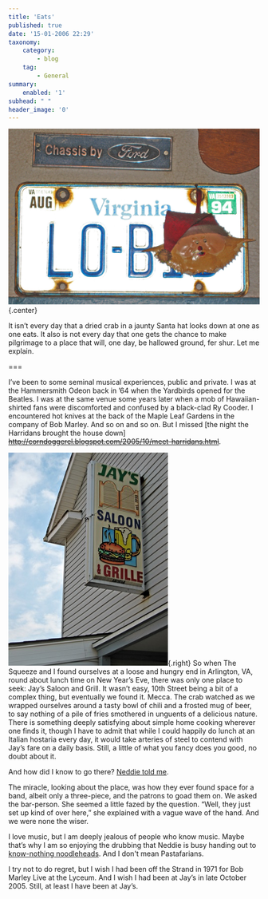 ```yaml
---
title: 'Eats'
published: true
date: '15-01-2006 22:29'
taxonomy:
    category:
        - blog
    tag:
        - General
summary:
    enabled: '1'
subhead: " "
header_image: '0'
---
```


![License plate with a crab in a santa hat](crab.jpg){.center}

It isn’t every day that a dried crab in a jaunty Santa hat looks down at one as one eats. It also is not every day that one gets the chance to make pilgrimage to a place that will, one day, be hallowed ground, fer shur. Let me explain.

===

I’ve been to some seminal musical experiences, public and private. I was at the Hammersmith Odeon back in ’64 when the Yardbirds opened for the Beatles. I was at the same venue some years later when a mob of Hawaiian-shirted fans were discomforted and confused by a black-clad Ry Cooder.  I encountered hot knives at the back of the Maple Leaf Gardens in the company of Bob Marley. And so on and so on. But I missed [the night the Harridans brought the house down] ~~http://corndoggerel.blogspot.com/2005/10/meet-harridans.html~~.

![Jay's Saloon and Grille sign](jays.jpg){.right} So when The Squeeze and I found ourselves at a loose and hungry end in Arlington, VA, round about lunch time on New Year’s Eve, there was only one place to seek: Jay’s Saloon and Grill. It wasn’t easy, 10th Street being a bit of a complex thing, but eventually we found it. Mecca. The crab watched as we wrapped ourselves around a tasty bowl of chili and a frosted mug of beer, to say nothing of a pile of fries smothered in unguents of a delicious nature.  There is something deeply satisfying about simple home cooking wherever one finds it, though I have to admit that while I could happily do lunch at an Italian hostaria every day, it would take arteries of steel to contend with Jay’s fare on a daily basis. Still, a little of what you fancy does you good, no doubt about it.

And how did I know to go there? [Neddie told me](http://byneddiejingo.blogspot.com/2005/10/it-is-to-be-enjoyed.html).

The miracle, looking about the place, was how they ever found space for a band, albeit only a three-piece, and the patrons to goad them on. We asked the bar-person. She seemed a little fazed by the question. “Well, they just set up kind of over here,” she explained with a vague wave of the hand. And we were none the wiser.

I love music, but I am deeply jealous of people who know music. Maybe that’s why I am so enjoying the drubbing that Neddie is busy handing out to [know-nothing noodleheads](http://byneddiejingo.blogspot.com/2006/01/when-its-done-and-over-lord-man-is.html). And I don't mean Pastafarians.

I try not to do regret, but I wish I had been off the Strand in 1971 for Bob Marley Live at the Lyceum. And I wish I had been at Jay’s in late October 2005. Still, at least I have been at Jay’s.
